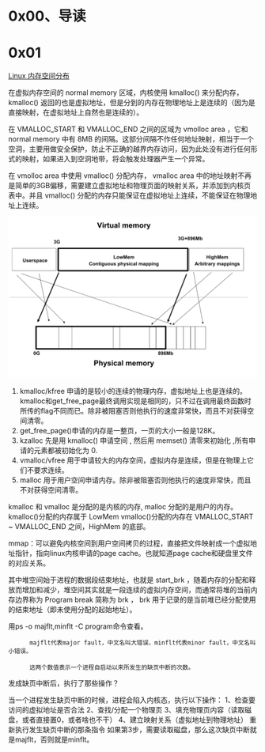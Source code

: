 # 0x00、导读

# 0x01

[Linux 内存空间分布](./Linux%20%E5%86%85%E5%AD%98%E7%A9%BA%E9%97%B4%E5%88%86%E5%B8%83.md)

在虚拟内存空间的 normal memory 区域，内核使用 kmalloc() 来分配内存， kmalloc() 返回的也是虚拟地址，但是分到的内存在物理地址上是连续的（因为是直接映射，在虚拟地址上自然也是连续的）。

在 VMALLOC_START 和 VMALLOC_END 之间的区域为 vmolloc area ，它和 normal memory 中有 8MB 的间隔。这部分间隔不作任何地址映射，相当于一个空洞，主要用做安全保护，防止不正确的越界内存访问，因为此处没有进行任何形式的映射，如果进入到空洞地带，将会触发处理器产生一个异常。

在 vmolloc area 中使用 vmalloc() 分配内存， vmalloc area 中的地址映射不再是简单的3GB偏移，需要建立虚拟地址和物理页面的映射关系，并添加到内核页表中。并且 vmalloc() 分配的内存只能保证在虚拟地址上连续，不能保证在物理地址上连续。


![1](../../pic/linux/memory/kernel-virtmem-map.png)


1. kmalloc/kfree 申请的是较小的连续的物理内存，虚拟地址上也是连续的。kmalloc和get_free_page最终调用实现是相同的，只不过在调用最终函数时所传的flag不同而已。除非被阻塞否则他执行的速度非常快，而且不对获得空间清零。
2. get_free_page()申请的内存是一整页，一页的大小一般是128K。
3. kzalloc 先是用 kmalloc() 申请空间 , 然后用 memset() 清零来初始化 ,所有申请的元素都被初始化为 0.
4. vmalloc/vfree 用于申请较大的内存空间，虚拟内存是连续，但是在物理上它们不要求连续。
5. malloc 用于用户空间申请内存。除非被阻塞否则他执行的速度非常快，而且不对获得空间清零。

kmalloc 和 vmalloc 是分配的是内核的内存, malloc 分配的是用户的内存。
kmalloc()分配的内存属于 LowMem
vmalloc()分配的内存在 VMALLOC_START ~ VMALLOC_END 之间，HighMem 的底部。

mmap：可以避免内核空间到用户空间拷贝的过程，直接把文件映射成一个虚拟地址指针，指向linux内核申请的page cache。也就知道page cache和硬盘里文件的对应关系。

其中堆空间始于进程的数据段结束地址，也就是 start_brk ，随着内存的分配和释放而增加和减少，堆空间其实就是一段连续的虚拟内存空间，而通常将堆的当前内存边界称为 Program break 简称为 brk ， brk 用于记录的是当前堆已经分配使用的结束地址（即未使用分配的起始地址）。


用ps -o majflt,minflt -C program命令查看。

          majflt代表major fault，中文名叫大错误，minflt代表minor fault，中文名叫小错误。

          这两个数值表示一个进程自启动以来所发生的缺页中断的次数。

发成缺页中断后，执行了那些操作？

当一个进程发生缺页中断的时候，进程会陷入内核态，执行以下操作： 
1、检查要访问的虚拟地址是否合法 
2、查找/分配一个物理页 
3、填充物理页内容（读取磁盘，或者直接置0，或者啥也不干） 
4、建立映射关系（虚拟地址到物理地址） 
重新执行发生缺页中断的那条指令 
如果第3步，需要读取磁盘，那么这次缺页中断就是majflt，否则就是minflt。 